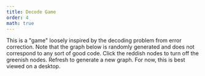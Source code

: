 ```yaml
---
title: Decode Game
order: 4
math: true
---
```



This is a "game" loosely inspired by the decoding problem from error correction. Note that the graph below is randomly generated and does not correspond to any sort of good code. Click the reddish nodes to turn off the greenish nodes. Refresh to generate a new graph. For now, this is best viewed on a desktop.
<div id="game-container"></div>


<script src="/assets/js/phaser.min.js"></script>
<script>

  let winWidth = 800;
  let winHeight = 600;
  let config = {
    type: Phaser.AUTO,
    width: winWidth,
    height: winHeight,
    backgroundColor: '#1B1B1E',
    parent: 'game-container',
    scene: {
        create: create,
    }
  };
  
  
  let game = new Phaser.Game(config);
  let text;
  let textBox;
  
  let numBits = 16;
  let numChecks = 8;
  let bitsToChecks = {}
  
  
  
  const radius = 20;
  const border = 25;
  const innerBorder = 25;
  
  
  const bitOnColor = 0x8AB4F8;
  const bitOffColor = 0x53688B;
  const checkOnColor = 0x7DDE92;
  const checkOffColor = 0x4C7D58;
  const lineColor = 0xF8FFE5;
  
  const bits = [];
  const checks = [];
  
  const bitVals = [];
  const checkVals = [];
  
  const bitIndices = []
  for (let i=0; i<numBits; i++) {
    bitIndices.push(i)
  }
  
  let clickedBits = 0;
  let totalClicks = 0;
  
  
  function create () {

    generateBitsToChecks();
    clickedBits = 0;
    totalClicks = 0;
    let numErrors = getRandomInt(6, 3);
    errors = getRandomSubarray(bitIndices, numErrors)
    
  
    // draw lines and create bit nodes
    for (let b=0; b < numBits; b++) 
    {
      let chks = bitsToChecks[b];
      let pos1 = getBitXY(b,numBits,winWidth,winHeight,border);
      for (let i=0; i < chks.length; i++){
        let c = chks[i];
        let pos2 = getCheckXY(c, numChecks, winWidth, winHeight, innerBorder);
        let lin = this.add.line(0, 0, pos1[0], pos1[1], pos2[0], pos2[1],lineColor);
        lin.setOrigin(0,0);
      }
      let bit = this.add.circle(pos1[0],pos1[1],radius,bitOffColor);
      bit = bit.setName(b.toString());
      bit = bit.setInteractive();
      bit = bit.on('pointerdown', () => toggleBit(b));
      
      bits.push(bit);
      bitVals.push(false);
    }
  
    // create check nodes
    for (let c=0; c < numChecks; c++) {
      let pos = getCheckXY(c, numChecks, winWidth, winHeight, innerBorder);
      checks.push(this.add.circle(pos[0],pos[1],radius,checkOffColor));
      checkVals.push(false)
    }
  
    for (let i=0; i < numErrors; i++) {
      toggleBit(errors[i], active=false)
    }
    
    textBox = this.add.graphics();

    textBox.fillStyle(0x1B1B1E, 1);
    textBox.fillRect(0, 0, 800, 600);
    textBox.setVisible(false);

    text = this.add.text(400, 300, ' ', { fontFamily: 'Arial', fontSize: 32, color: '#8AB4F8' });
    text.setOrigin(0.5);
    text.setVisible(false);
  
  }
  

  
  function getBitXY(idx, maxIdx, winW, winH, bord) {
    let topLen = Math.floor((maxIdx + 1) / 2);
    if ( idx < topLen ) {
      let delta = (winW - 2*bord) / topLen;
      x = bord + delta / 2 + idx * delta;
      y = bord;
    }
    else {
      let delta = (winW - 2*bord) / (maxIdx - topLen);
      x = bord + delta / 2 + (idx - topLen) * delta;
      y = winH - bord;
    }
    return [x, y];
  }
  
  function getCheckXY(idx, maxIdx, winW, winH, bord) {
    let delta = (winW - 2 * bord) / maxIdx;
    x = bord + delta / 2 + idx * delta;
    y = winH / 2;
    return [x,y];
  }
  
  function toggleCheck(checkIdx) {
    checkVal = checkVals[checkIdx];
    check = checks[checkIdx];
    if (checkVal) {
      checkVals[checkIdx] = false;
      check.fillColor = checkOffColor;
    }
    else {
      checkVals[checkIdx] = true;
      check.fillColor = checkOnColor;
    }
  }
  
  function toggleBit(bitIdx, active=true) {
    bitChecks = bitsToChecks[bitIdx];
    bit = bits[bitIdx]
    let i = 0;
    while (i < bitChecks.length) {
      checkIdx = bitChecks[i];
      toggleCheck(checkIdx);
      i++;
    }
    if (bitVals[bitIdx] && active) {
      bitVals[bitIdx] = false;
      bit.fillColor = bitOffColor;
      clickedBits = clickedBits - 1;
      totalClicks++;
    }
    else if (active) {
      bitVals[bitIdx] = true;
      bit.fillColor = bitOnColor;
      clickedBits = clickedBits + 1;
      totalClicks++;
    }
  
    if (active) {
      completion();
    }
  }
  
  function completion() {
    let complete = true;
    for(let i=0; i < numChecks; i++) {
      if (checkVals[i]) {
        complete = false;
      }
    }
    if (complete) {
      let message = `You succeeded with ${clickedBits} clicked nodes in ${totalClicks} total clicks.`;
      text.setText(message);
      textBox.setVisible(true);
      text.setVisible(true);
      setTimeout(function() {
        startGame();
      }, 4000);
    }
  }
  
  function generateBitsToChecks() {
    let edgeFraction = 0.3;
    let numEdges = Math.floor(numBits * numChecks * edgeFraction);
  
    // generate a list of check indices, ensuring each check is preset
    let checkList = [];
    for (let cIdx = 0; cIdx < numChecks; cIdx++) {
      checkList.push(cIdx);
      checkList.push(cIdx);
    }
    
    // populate checkList with random check indices
    for (let i=0; i < numEdges - 2 * numChecks; i++) {
      checkList.push(getRandomInt(numChecks));
    }
  
    shuffleArray(checkList);
  
  
    // initialize bitsToChecks with 2 checks per bit
    for (let bIdx =0; bIdx < numBits; bIdx++) {
      bitsToChecks[bIdx] = checkList.slice(2*bIdx, 2*bIdx+2);
    }
  
    // assign remaining checks to random bits
    let cIdx = 2 * numBits;
    let bIdx = 0;
    while (cIdx < checkList.length) {
      bIdx = getRandomInt(numBits);
      bitsToChecks[bIdx].push(checkList[cIdx]);
      cIdx++;
    }
    
    // remove duplicate checks
    for (let bIdx =0; bIdx < numBits; bIdx++) {
      bitsToChecks[bIdx] = Array.from(new Set(bitsToChecks[bIdx]));
    }
  }
  
  function startGame() {
    textBox.setVisible(false);
    text.setVisible(false);
    for (let bIdx=0; bIdx < numBits; bIdx++) {
      bitVals[bIdx] = false;
      let bit = bits[bIdx]
      bit.fillColor = bitOffColor;
    }
    let numErrors = getRandomInt(6, 3);
    errors = getRandomSubarray(bitIndices, numErrors)
    for (let i=0; i < numErrors; i++) {
      toggleBit(errors[i], active=false)
    }
    
    clickedBits = 0;
    totalClicks =0;
  }
  
  function shuffleArray(array) {
    for (let i = array.length - 1; i > 0; i--) {
      const j = Math.floor(Math.random() * (i + 1));
      const temp = array[i];
      array[i] = array[j];
      array[j] = temp;
    }
  }
  
  function getRandomInt(upper, lower=0) {
    let diff = upper - lower;
    return lower + Math.floor(Math.random() * diff);
  }
  
  function getRandomSubarray(arr, size) {
    var shuffled = arr.slice(0), i = arr.length, temp, index;
    while (i--) {
      index = Math.floor((i + 1) * Math.random());
      temp = shuffled[index];
      shuffled[index] = shuffled[i];
      shuffled[i] = temp;
    }
    return shuffled.slice(0, size);
  }
  
  
  </script>
